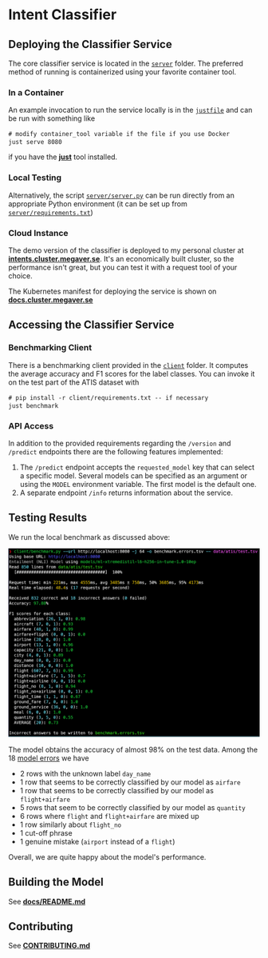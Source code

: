# Intent Classifier

## Deploying the Classifier Service

The core classifier service is located in the [`server`](./server) folder.
The preferred method of running is containerized using your favorite container tool.

### In a Container

An example invocation to run the service locally
is in the [`justfile`](justfile) and can be run with something like

```shell
# modify container_tool variable if the file if you use Docker
just serve 8080
```

if you have the **[just](https://github.com/casey/just)** tool installed.

### Local Testing

Alternatively, the script [`server/server.py`](server/server.py) can be run
directly from an appropriate Python environment
(it can be set up from [`server/requirements.txt`](server/requirements.txt))

### Cloud Instance

The demo version of the classifier is deployed to my personal cluster at
**[intents.cluster.megaver.se](https://intents.cluster.megaver.se)**.
It's an economically built cluster, so the performance isn't great, but you can
test it with a request tool of your choice.

The Kubernetes manifest for deploying the service is shown on **[docs.cluster.megaver.se](https://docs.cluster.megaver.se/cluster/automatic/apps/intent-classifier.yaml)**

## Accessing the Classifier Service

### Benchmarking Client

There is a benchmarking client provided in the [`client`](./client) folder.
It computes the average accuracy and F1 scores for the label classes.
You can invoke it on the test part of the ATIS dataset with

```shell
# pip install -r client/requirements.txt -- if necessary
just benchmark
```

### API Access

In addition to the provided requirements regarding the `/version` and `/predict`
endpoints there are the following features implemented:

1. The `/predict` endpoint accepts the `requested_model` key that can select a specific model. Several models can be specified as an argument or using the `MODEL` environment variable. The first model is the default one.
2. A separate endpoint `/info` returns information about the service.

## Testing Results

We run the local benchmark as discussed above:

![local-benchmark-atis-test-1.0-10ep.png](docs/assets/local-benchmark-atis-test-1.0-10ep.png)

The model obtains the accuracy of almost 98% on the test data.
Among the 18 [model errors](docs/assets/local-benchmark-atis-test-1.0-10ep.errors.tsv) we have

- 2 rows with the unknown label `day_name`
- 1 row that seems to be correctly classified by our model as `airfare`
- 1 row that seems to be correctly classified by our model as `flight+airfare`
- 5 rows that seem to be correctly classified by our model as `quantity`
- 6 rows where `flight` and `flight+airfare` are mixed up
- 1 row similarly about `flight_no`
- 1 cut-off phrase
- 1 genuine mistake (`airport` instead of a `flight`)

Overall, we are quite happy about the model's performance.

## Building the Model

See **[docs/README.md](docs/README.md)**

## Contributing

See **[CONTRIBUTING.md](CONTRIBUTING.md)**
